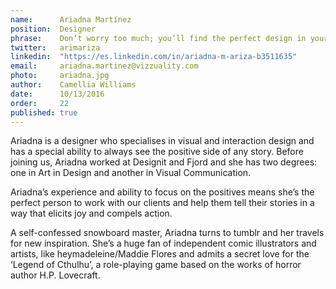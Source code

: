 ```yaml
---
name:      Ariadna Martínez   
position:  Designer 
phrase:    Don’t worry too much; you’ll find the perfect design in your mess 
twitter:   arimariza 
linkedin:  "https://es.linkedin.com/in/ariadna-m-ariza-b3511635" 	
email:     ariadna.martinez@vizzuality.com 
photo:     ariadna.jpg 
author:    Camellia Williams 
date:      10/13/2016 
order:     22 
published: true
---
```

Ariadna is a designer who specialises in visual and interaction design and has a special ability to always see the positive side of any story. Before joining us, Ariadna worked at Designit and Fjord and she has two degrees: one in Art in Design and another in Visual Communication. 

Ariadna’s experience and ability to focus on the positives means she’s the perfect person to work with our clients and help them tell their stories in a way that elicits joy and compels action. 

A self-confessed snowboard master, Ariadna turns to tumblr and her travels for new inspiration. She’s a huge fan of independent comic illustrators and artists, like heymadeleine/Maddie Flores and admits a secret love for the ‘Legend of Cthulhu’, a role-playing game based on the works of horror author H.P. Lovecraft. 